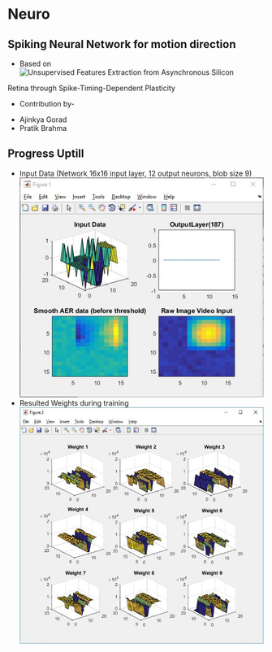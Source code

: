 # Neuro
## Spiking Neural Network for motion direction
* Based on ![Unsupervised Features Extraction from Asynchronous Silicon](http://ieeexplore.ieee.org/stamp/stamp.jsp?arnumber=6033311) 

Retina through Spike-Timing-Dependent Plasticity
* Contribution by-
- Ajinkya Gorad
- Pratik Brahma

## Progress Uptill 
* Input Data (Network 16x16 input layer, 12 output neurons, blob size 9)
  ![Img](https://raw.githubusercontent.com/ajinkyagorad/Neuro/master/Img/trainAttempt1.JPG)
* Resulted Weights during training
  ![Img](https://raw.githubusercontent.com/ajinkyagorad/Neuro/master/Img/trainAttempt1W.JPG)
